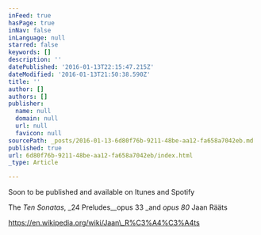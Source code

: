 ```yaml
---
inFeed: true
hasPage: true
inNav: false
inLanguage: null
starred: false
keywords: []
description: ''
datePublished: '2016-01-13T22:15:47.215Z'
dateModified: '2016-01-13T21:50:38.590Z'
title: ''
author: []
authors: []
publisher:
  name: null
  domain: null
  url: null
  favicon: null
sourcePath: _posts/2016-01-13-6d80f76b-9211-48be-aa12-fa658a7042eb.md
published: true
url: 6d80f76b-9211-48be-aa12-fa658a7042eb/index.html
_type: Article

---
```

Soon to be published and available on Itunes and Spotify

The _Ten Sonatas_, _24 Preludes__opus 33 _and _opus 80_ Jaan Rääts 

https://en.wikipedia.org/wiki/Jaan\_R%C3%A4%C3%A4ts